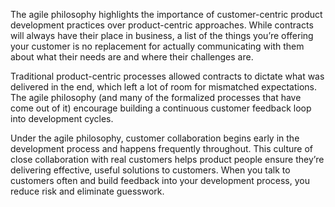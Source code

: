 The agile philosophy highlights the importance of customer-centric product development practices over product-centric approaches. While contracts will always have their place in business, a list of the things you’re offering your customer is no replacement for actually communicating with them about what their needs are and where their challenges are.

Traditional product-centric processes allowed contracts to dictate what was delivered in the end, which left a lot of room for mismatched expectations. The agile philosophy (and many of the formalized processes that have come out of it) encourage building a continuous customer feedback loop into development cycles.

Under the agile philosophy, customer collaboration begins early in the development process and happens frequently throughout. This culture of close collaboration with real customers helps product people ensure they’re delivering effective, useful solutions to customers. When you talk to customers often and build feedback into your development process, you reduce risk and eliminate guesswork.
